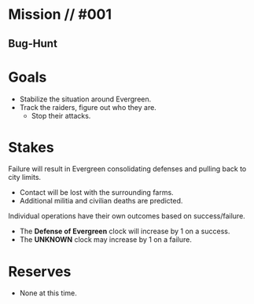 # Mission // #001
## Bug-Hunt
# Goals
- Stabilize the situation around Evergreen.
- Track the raiders, figure out who they are.
  - Stop their attacks.

# Stakes
Failure will result in Evergreen consolidating defenses and pulling back to city limits.
  - Contact will be lost with the surrounding farms.
  - Additional militia and civilian deaths are predicted.

Individual operations have their own outcomes based on success/failure.
  - The **Defense of Evergreen** clock will increase by 1 on a success.
  - The **UNKNOWN** clock may increase by 1 on a failure.
  
# Reserves
- None at this time.